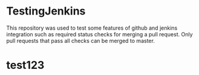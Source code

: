 # TestingJenkins
This repository was used to test some features of github and jenkins integration such as 
required status checks for merging a pull request.
Only pull requests that pass all checks can be merged to master.
# test123
